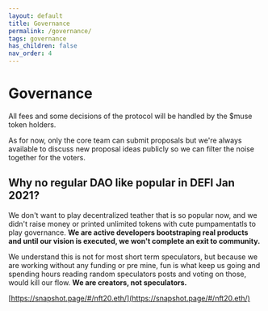 ```yaml
---
layout: default
title: Governance
permalink: /governance/
tags: governance
has_children: false
nav_order: 4
---
```


# Governance

All fees and some decisions of the protocol will be handled by the $muse token holders.

As for now, only the core team can submit proposals but we're always available to discuss new proposal ideas publicly so we can filter the noise together for the voters.

## Why no regular DAO like popular in DEFI Jan 2021?

We don't want to play decentralized teather that is so popular now, and we didn't raise money or printed unlimited tokens with cute pumpamentatls to play governance.
**We are active developers bootstraping real products and until our vision is executed, we won't complete an exit to community.**

We understand this is not for most short term speculators, but because we are working without any funding or pre mine, fun is what keep us going and spending hours reading random speculators posts and voting on those, would kill our flow. **We are creators, not speculators.**

[https://snapshot.page/#/nft20.eth/](https://snapshot.page/#/nft20.eth/)

